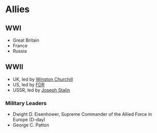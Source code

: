 # Allies

## WWI
- Great Britain
- France
- Russia

## WWII
- UK, led by [Winston Churchill](../people/churchill_winston.md)
- US, led by [FDR](../people/roosevelt_franklin.md)
- USSR, led by [Joseph Stalin](../people/stalin_joseph.md)

### Military Leaders
- Dwight D. Eisenhower, Supreme Commander of the Allied Force in Europe (D-day)
- George C. Patton
